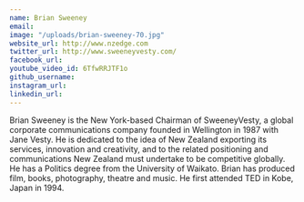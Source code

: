 ```yaml
---
name: Brian Sweeney
email: 
image: "/uploads/brian-sweeney-70.jpg"
website_url: http://www.nzedge.com
twitter_url: http://www.sweeneyvesty.com/
facebook_url: 
youtube_video_id: 6TfwRRJTF1o
github_username: 
instagram_url: 
linkedin_url: 
---
```


Brian Sweeney is the New York-based Chairman of SweeneyVesty, a global corporate communications company founded in Wellington in 1987 with Jane Vesty. He is dedicated to the idea of New Zealand exporting its services, innovation and creativity, and to the related positioning and communications New Zealand must undertake to be competitive globally. He has a Politics degree from the University of Waikato. Brian has produced film, books, photography, theatre and music. He first attended TED in Kobe, Japan in 1994.
